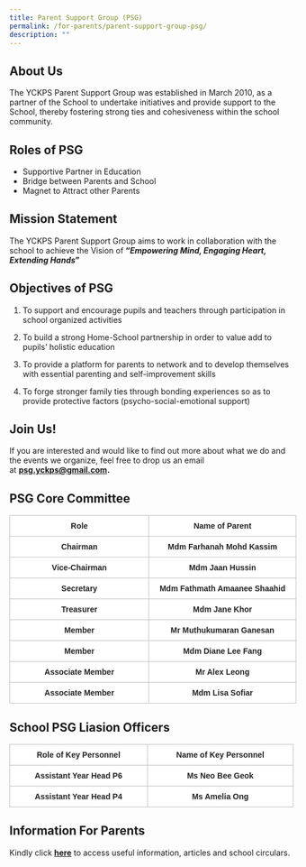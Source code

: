 ```yaml
---
title: Parent Support Group (PSG)
permalink: /for-parents/parent-support-group-psg/
description: ""
---
```

About Us
--------

  
The YCKPS Parent Support Group was established in March 2010, as a partner of the School to undertake initiatives and provide support to the School, thereby fostering strong ties and cohesiveness within the school community.

Roles of PSG
------------

  

*   Supportive Partner in Education
*   Bridge between Parents and School
*   Magnet to Attract other Parents

Mission Statement
-----------------

  

The YCKPS Parent Support Group aims to work in collaboration with the school to achieve the Vision of **“*Empowering Mind, Engaging Heart, Extending Hands*”**

Objectives of PSG
-----------------

  

1.  To support and encourage pupils and teachers through participation in school organized activities
2.  To build a strong Home-School partnership in order to value add to pupils’ holistic education  
    
3.  To provide a platform for parents to network and to develop themselves with essential parenting and self-improvement skills  
    
4.  To forge stronger family ties through bonding experiences so as to provide protective factors (psycho-social-emotional support)  
    

Join Us!
--------

  

If you are interested and would like to find out more about what we do and the events we organize, feel free to drop us an email at **psg.yckps@gmail.com.**

PSG Core Committee
------------------

<style type="text/css">
.tg  {border-collapse:collapse;border-spacing:0;}
.tg td{border-color:black;border-style:solid;border-width:1px;font-family:Arial, sans-serif;font-size:14px;
  overflow:hidden;padding:10px 5px;word-break:normal;}
.tg th{border-color:black;border-style:solid;border-width:1px;font-family:Arial, sans-serif;font-size:14px;
  font-weight:normal;overflow:hidden;padding:10px 5px;word-break:normal;}
.tg .tg-rqq1{background-color:#ffffff;border-color:#c0c0c0;color:#222;font-weight:bold;text-align:center;vertical-align:top}
.tg .tg-zc3t{background-color:#ffffff;border-color:#c0c0c0;color:#222;font-weight:bold;text-align:center;vertical-align:middle}
</style>
<table class="tg" style="undefined;table-layout: fixed; width: 510px">
<colgroup>
<col style="width: 248.003906px">
<col style="width: 262.003906px">
</colgroup>
<thead>
  <tr>
    <th class="tg-zc3t"><span style="color:#222">Role</span></th>
    <th class="tg-zc3t"><span style="color:#222">Name of Parent</span></th>
  </tr>
</thead>
<tbody>
  <tr>
    <td class="tg-rqq1">Chairman</td>
    <td class="tg-rqq1">Mdm Farhanah Mohd Kassim</td>
  </tr>
  <tr>
    <td class="tg-rqq1">Vice-Chairman</td>
    <td class="tg-rqq1">Mdm Jaan Hussin</td>
  </tr>
  <tr>
    <td class="tg-rqq1">Secretary</td>
    <td class="tg-rqq1">Mdm Fathmath Amaanee Shaahid</td>
  </tr>
  <tr>
    <td class="tg-rqq1">Treasurer</td>
    <td class="tg-rqq1">Mdm Jane Khor</td>
  </tr>
  <tr>
    <td class="tg-rqq1">Member</td>
    <td class="tg-rqq1">Mr Muthukumaran Ganesan<br></td>
  </tr>
  <tr>
    <td class="tg-rqq1">Member</td>
    <td class="tg-rqq1">Mdm Diane Lee Fang<span style="color:#222"> </span></td>
  </tr>
  <tr>
    <td class="tg-rqq1">Associate Member</td>
    <td class="tg-rqq1">Mr Alex Leong</td>
  </tr>
  <tr>
    <td class="tg-rqq1">Associate Member</td>
    <td class="tg-rqq1">Mdm Lisa Sofiar</td>
  </tr>
</tbody>
</table>

School PSG Liasion Officers
---------------------------

<style type="text/css">
.tg  {border-collapse:collapse;border-spacing:0;}
.tg td{border-color:black;border-style:solid;border-width:1px;font-family:Arial, sans-serif;font-size:14px;
  overflow:hidden;padding:10px 5px;word-break:normal;}
.tg th{border-color:black;border-style:solid;border-width:1px;font-family:Arial, sans-serif;font-size:14px;
  font-weight:normal;overflow:hidden;padding:10px 5px;word-break:normal;}
.tg .tg-rqq1{background-color:#ffffff;border-color:#c0c0c0;color:#222;font-weight:bold;text-align:center;vertical-align:top}
.tg .tg-zc3t{background-color:#ffffff;border-color:#c0c0c0;color:#222;font-weight:bold;text-align:center;vertical-align:middle}
</style>
<table class="tg" style="undefined;table-layout: fixed; width: 505px">
<colgroup>
<col style="width: 245.003906px">
<col style="width: 260.003906px">
</colgroup>
<thead>
  <tr>
    <th class="tg-zc3t"><span style="color:#222">Role of Key Personnel</span></th>
    <th class="tg-zc3t"><span style="color:#222">Name of Key Personnel</span></th>
  </tr>
</thead>
<tbody>
  <tr>
    <td class="tg-rqq1">Assistant Year Head P6</td>
    <td class="tg-rqq1">Ms Neo Bee Geok<br></td>
  </tr>
  <tr>
    <td class="tg-rqq1">Assistant Year Head P4<br></td>
    <td class="tg-rqq1">Ms Amelia Ong</td>
  </tr>
</tbody>
</table>

Information For Parents
-----------------------

  
Kindly click [**here**](/quick-links/for-parents) to access useful information, articles and school circulars.